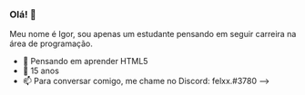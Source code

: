 ### Olá! 👋

Meu nome é Igor, sou apenas um estudante pensando em seguir carreira na área de programação.

- 📖  Pensando em aprender HTML5
- 🌱  15 anos
- 📫  Para conversar comigo, me chame no Discord: felxx.#3780
-->
